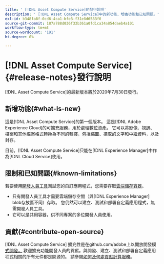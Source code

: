 ```yaml
---
title: ' [!DNL Asset Compute Service]的發行說明'
description: ' [!DNL Asset Compute Service]中的新功能、增強功能和已知問題。'
exl-id: b348fa8f-0cd6-4ca1-bfe3-f31e8d6583f0
source-git-commit: 187a788d036f33b361a0fd1ca34a854daeb4a101
workflow-type: tm+mt
source-wordcount: '191'
ht-degree: 0%

---
```


# [!DNL Asset Compute Service] {#release-notes}發行說明

[!DNL Asset Compute Service]的最新版本將於2020年7月30日發行。

<!--

To test your custom applications with the [developer tool](https://github.com/adobe/asset-compute-devtool), you need access to a [cloud storage container](https://github.com/adobe/asset-compute-devtool#prerequisites). Currently, Adobe supports Azure Blob Storage and AWS S3.

>[!NOTE]
>
>Cloud storage access is only required for using the developer tool. You can still create, test and deploy custom applications with out using the developer tool.
-->

## 新增功能{#what-is-new}

這是[!DNL Asset Compute Service]的第一個版本。 這是[!DNL Adobe Experience Cloud]的可擴充服務，用於處理數位資產。 它可以將影像、視訊、檔案和其他檔案格式轉換為不同的轉譯，包括縮圖、擷取的文字和中繼資料，以及封存。

目前，[!DNL Asset Compute Service]只能在[!DNL Experience Manager]中作為[!DNL Cloud Service]使用。

## 限制和已知問題{#known-limitations}

若要使用[開發人員工具](https://github.com/adobe/asset-compute-devtool)測試您的自訂應用程式，您需要存取[雲端儲存容器](https://github.com/adobe/asset-compute-devtool#prerequisites)。

* 只有開發人員工具才需要雲端儲存空間（與[!DNL Experience Manager] blob存放區不同）存取。 您仍然可以建立、測試和部署自定義應用程式，無需開發人員工具。
* 它可以是共用容器，供不同專案的多位開發人員使用。

## 貢獻{#contribute-open-source}

[!DNL Asset Compute Service] 擴充性是在github.com/adobe上以開放開發模 [式開發，](https://github.com/adobe) 歡迎擴充功能開發人員的貢獻。與開發、建立、測試和部署自定義應用程式相關的所有元件都是開源的。 請參閱[如何及何處貢獻計算服務](contribute-to-compute-service.md)。

<!-- **TBD:**
* Are we versioning the releases?
* Is there any compatibility information to be added? With Project Firefly versions, or AEMaaCS releases, or other offerings/integrations such as InDesign Server?
-->
